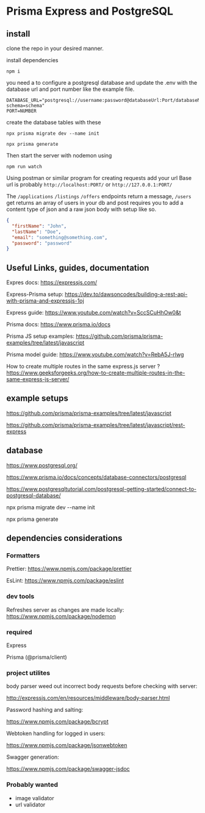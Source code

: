 # Prisma Express and PostgreSQL

## install

clone the repo in your desired manner.

install dependencies

```
npm i
```

you need a to configure a postgresql database and update the .env with the database url and port number like the example file.

```
DATABASE_URL="postgresql://username:password@databaseUrl:Port/databaseName?schema=schema"
PORT=NUMBER
```

create the database tables with these

```
npx prisma migrate dev --name init

npx prisma generate
```

Then start the server with nodemon using

```
npm run watch
```

Using postman or similar program for creating requests add your url Base url is probably `http://localhost:PORT/` or `http://127.0.0.1:PORT/`

The `/applications` `/listings` `/offers` endpoints return a message, `/users` get returns an array of users in your db and post requires you to add a content type of json and a raw json body with setup like so.

```json
{
  "firstName": "John",
  "lastName": "Doe",
  "email": "something@something.com",
  "password": "password"
}
```

## Useful Links, guides, documentation

Expres docs: https://expressjs.com/

Express-Prisma setup: https://dev.to/dawsoncodes/building-a-rest-api-with-prisma-and-expressjs-1oj

Express guide: https://www.youtube.com/watch?v=SccSCuHhOw0&t

Prisma docs: https://www.prisma.io/docs

Prisma JS setup examples: https://github.com/prisma/prisma-examples/tree/latest/javascript

Prisma model guide: https://www.youtube.com/watch?v=RebA5J-rlwg

How to create multiple routes in the same express.js server ? https://www.geeksforgeeks.org/how-to-create-multiple-routes-in-the-same-express-js-server/

## example setups

https://github.com/prisma/prisma-examples/tree/latest/javascript

https://github.com/prisma/prisma-examples/tree/latest/javascript/rest-express

## database

https://www.postgresql.org/

https://www.prisma.io/docs/concepts/database-connectors/postgresql

https://www.postgresqltutorial.com/postgresql-getting-started/connect-to-postgresql-database/

npx prisma migrate dev --name init

npx prisma generate

## dependencies considerations

### Formatters

Prettier: https://www.npmjs.com/package/prettier

EsLint: https://www.npmjs.com/package/eslint

### dev tools

Refreshes server as changes are made locally:
https://www.npmjs.com/package/nodemon

### required

Express

Prisma (@prisma/client)

### project utilites

body parser weed out incorrect body requests before checking with server:

http://expressjs.com/en/resources/middleware/body-parser.html

Password hashing and salting:

https://www.npmjs.com/package/bcrypt

Webtoken handling for logged in users:

https://www.npmjs.com/package/jsonwebtoken

Swagger generation:

https://www.npmjs.com/package/swagger-jsdoc

### Probably wanted

- image validator
- url validator
